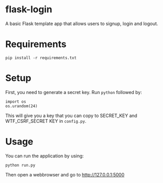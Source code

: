# flask-login
A basic Flask template app that allows users to signup, login and logout.

# Requirements

```
pip install -r requirements.txt
```

# Setup
First, you need to generate a secret key. Run ```python``` followed by:

```
import os
os.urandom(24)
```
This will give you a key that you can copy to SECRET_KEY and WTF_CSRF_SECRET KEY in ```config.py```.

# Usage
You can run the application by using:
```
python run.py
```

Then open a webbrowser and go to http://127.0.0.1:5000
